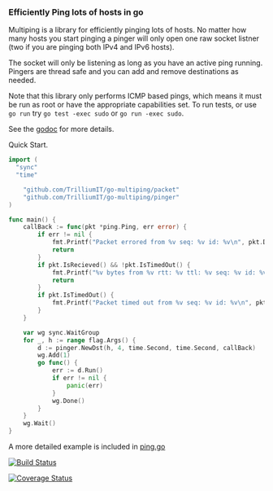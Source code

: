 ### Efficiently Ping lots of hosts in go

Multiping is a library for efficiently pinging lots of hosts. No matter how many
hosts you start pinging a pinger will only open one raw socket listner (two
if you are pinging both IPv4 and IPv6 hosts).

The socket will only be listening as long as you have an active ping running.
Pingers are thread safe and you can add and remove destinations as needed.

Note that this library only performs ICMP based pings, which means it must be
run as root or have the appropriate capabilities set. To run tests, or use `go
run` try `go test -exec sudo` or `go run -exec sudo`.

See the [godoc](https://godoc.org/github.com/TrilliumIT/go-multiping/pinger) for
more details.

Quick Start.
```go
import (
  "sync"
  "time"

	"github.com/TrilliumIT/go-multiping/packet"
	"github.com/TrilliumIT/go-multiping/pinger"
)

func main() {
	callBack := func(pkt *ping.Ping, err error) {
		if err != nil {
			fmt.Printf("Packet errored from %v seq: %v id: %v\n", pkt.Dst.String(), pkt.Seq, pkt.ID)
			return
		}
		if pkt.IsRecieved() && !pkt.IsTimedOut() {
			fmt.Printf("%v bytes from %v rtt: %v ttl: %v seq: %v id: %v\n", pkt.Len, pkt.Src.String(), pkt.RTT(), pkt.TTL, pkt.Seq, pkt.ID)
			return
		}
		if pkt.IsTimedOut() {
			fmt.Printf("Packet timed out from %v seq: %v id: %v\n", pkt.Dst.String(), pkt.Seq, pkt.ID)
		}
	}

	var wg sync.WaitGroup
	for _, h := range flag.Args() {
		d := pinger.NewDst(h, 4, time.Second, time.Second, callBack)
		wg.Add(1)
		go func() {
			err := d.Run()
			if err != nil {
				panic(err)
			}
			wg.Done()
		}
	}
	wg.Wait()
}
```

A more detailed example is included in [ping.go](cmd/ping/ping.go)

[![Build Status](https://travis-ci.org/TrilliumIT/go-multiping.svg?branch=master)](https://travis-ci.org/TrilliumIT/go-multiping)

[![Coverage Status](https://coveralls.io/repos/github/TrilliumIT/go-multiping/badge.svg?branch=master)](https://coveralls.io/github/TrilliumIT/go-multiping?branch=master)
